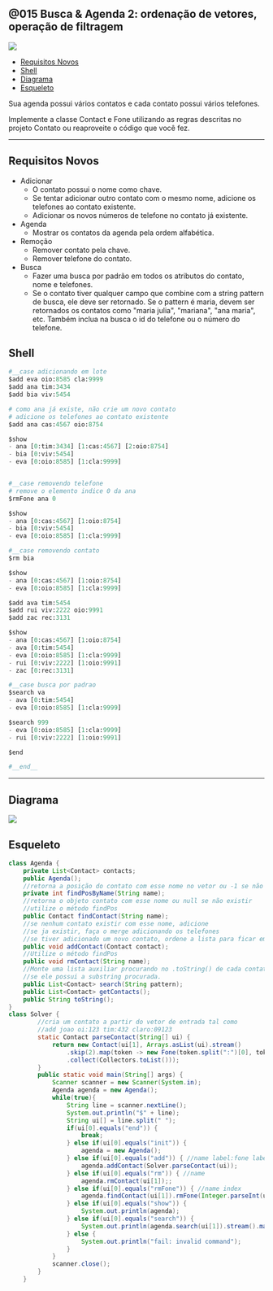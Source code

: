 ## @015 Busca & Agenda 2: ordenação de vetores, operação de filtragem

![](https://raw.githubusercontent.com/qxcodepoo/arcade/master/base/015/cover.jpg)

[](toc)

- [Requisitos Novos](#requisitos-novos)
- [Shell](#shell)
- [Diagrama](#diagrama)
- [Esqueleto](#esqueleto)
[](toc)

Sua agenda possui vários contatos e cada contato possui vários telefones.

Implemente a classe Contact e Fone utilizando as regras descritas no projeto Contato ou reaproveite o código que você fez.

***
## Requisitos Novos
- Adicionar
    - O contato possui o nome como chave.
    - Se tentar adicionar outro contato com o mesmo nome, adicione os telefones ao contato existente.
    - Adicionar os novos números de telefone no contato já existente.
- Agenda
    - Mostrar os contatos da agenda pela ordem alfabética.
- Remoção
    - Remover contato pela chave.
    - Remover telefone do contato.
- Busca
    - Fazer uma busca por padrão em todos os atributos do contato, nome e telefones.
    - Se o contato tiver qualquer campo que combine com a string pattern de busca, ele deve ser retornado. Se o pattern é maria, devem ser retornados os contatos como "maria julia", "mariana", "ana maria", etc. Também inclua na busca o id do telefone ou o número do telefone.


## Shell

```python
#__case adicionando em lote
$add eva oio:8585 cla:9999
$add ana tim:3434 
$add bia viv:5454

# como ana já existe, não crie um novo contato
# adicione os telefones ao contato existente
$add ana cas:4567 oio:8754

$show
- ana [0:tim:3434] [1:cas:4567] [2:oio:8754]
- bia [0:viv:5454]
- eva [0:oio:8585] [1:cla:9999]


#__case removendo telefone
# remove o elemento indice 0 da ana
$rmFone ana 0

$show
- ana [0:cas:4567] [1:oio:8754]
- bia [0:viv:5454]
- eva [0:oio:8585] [1:cla:9999]

#__case removendo contato
$rm bia

$show
- ana [0:cas:4567] [1:oio:8754]
- eva [0:oio:8585] [1:cla:9999]

$add ava tim:5454
$add rui viv:2222 oio:9991
$add zac rec:3131

$show
- ana [0:cas:4567] [1:oio:8754]
- ava [0:tim:5454]
- eva [0:oio:8585] [1:cla:9999]
- rui [0:viv:2222] [1:oio:9991]
- zac [0:rec:3131]

#__case busca por padrao
$search va
- ava [0:tim:5454]
- eva [0:oio:8585] [1:cla:9999]

$search 999
- eva [0:oio:8585] [1:cla:9999]
- rui [0:viv:2222] [1:oio:9991]

$end

#__end__
```
***
## Diagrama
![](https://raw.githubusercontent.com/qxcodepoo/arcade/master/base/015/diagrama.png)

## Esqueleto

<!--FILTER Solver.java java-->
```java
class Agenda {
    private List<Contact> contacts;
    public Agenda();
    //retorna a posição do contato com esse nome no vetor ou -1 se não existir.
    private int findPosByName(String name);
    //retorna o objeto contato com esse nome ou null se não existir
    //utilize o método findPos
    public Contact findContact(String name);
    //se nenhum contato existir com esse nome, adicione
    //se ja existir, faça o merge adicionando os telefones
    //se tiver adicionado um novo contato, ordene a lista para ficar em ordem alfabética
    public void addContact(Contact contact);
    //Utilize o método findPos
    public void rmContact(String name);
    //Monte uma lista auxiliar procurando no .toString() de cada contato
    //se ele possui a substring procurada.
    public List<Contact> search(String pattern);
    public List<Contact> getContacts();
    public String toString();
}
class Solver {
        //cria um contato a partir do vetor de entrada tal como
        //add joao oi:123 tim:432 claro:09123
        static Contact parseContact(String[] ui) {
            return new Contact(ui[1], Arrays.asList(ui).stream()
                .skip(2).map(token -> new Fone(token.split(":")[0], token.split(":")[1]))
                .collect(Collectors.toList()));
        }
        public static void main(String[] args) {
            Scanner scanner = new Scanner(System.in);
            Agenda agenda = new Agenda();
            while(true){
                String line = scanner.nextLine();
                System.out.println("$" + line);
                String ui[] = line.split(" ");
                if(ui[0].equals("end")) {
                    break;
                } else if(ui[0].equals("init")) {
                    agenda = new Agenda();
                } else if(ui[0].equals("add")) { //name label:fone label:fone label:fone
                    agenda.addContact(Solver.parseContact(ui));
                } else if(ui[0].equals("rm")) { //name
                    agenda.rmContact(ui[1]);;
                } else if(ui[0].equals("rmFone")) { //name index
                    agenda.findContact(ui[1]).rmFone(Integer.parseInt(ui[2]));
                } else if(ui[0].equals("show")) {
                    System.out.println(agenda);
                } else if(ui[0].equals("search")) {
                    System.out.println(agenda.search(ui[1]).stream().map(c -> "" + c).collect(Collectors.joining("\n")));
                } else {
                    System.out.println("fail: invalid command");
                }
            }
            scanner.close();
        }
    }
```
<!--FILTER_END-->